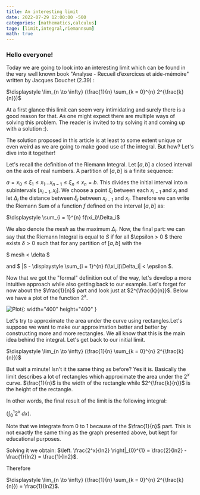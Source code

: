 ```yaml
---
title: An interesting limit
date: 2022-07-29 12:00:00 -500
categories: [mathematics,calculus]
tage: [limit,integral,riemannsum]
math: true
---
```




### Hello everyone! 

Today we are going to look into an interesting limit which can be found in the very well known book "Analyse - Recueil d’exercices et aide-mémoire" written by Jacques Douchet (2.39) :

$\displaystyle \lim_{n \to \infty} (\frac{1}{n} \sum_{k = 0}^{n} 2^{\frac{k}{n}})$

At a first glance this limit can seem very intimidating and surely there is a good reason for that. As one might expect there are multiple ways of solving this problem. The reader is invited to try solving it and coming up with a solution :).

The solution proposed in this article is at least to some extent unique or even weird as we are going to make good  use of the integral. But how? Let's dive into it together!

Let's recall the definition of the Riemann Integral. Let $[a, b]$ a closed interval on the axis of real numbers. A partition of $[a, b]$ is a finite sequence:

$a=x_{0}\le\xi_{1}\le x_{1}...x_{n-1} \le\xi_{n}\le x_{n}=b$.
This divides the initial interval into n subintervals $[x_{i-1}, x_i]$. We choose a point $\xi_i$ between each $x_{i-1}$ and $x_{i}$ and let $\Delta_i$ the distance between  $\xi_i$ between $x_{i-1}$ and $x_{i}$. Therefore we can write the Riemann Sum of a function $f$ defined on the interval $[a, b]$ as:

$\displaystyle \sum_{i = 1}^{n} f(\xi_i)\Delta_i$

We also denote the $mesh$ as the maximum $\Delta_i$.
Now, the final part: we can say that the Riemann Integral is equal to $S$ if for all $\epsilon > 0 $ there exists $\delta >0$ such that for any partition of $[a,b]$ with the 

$ mesh < \delta $ 

and 
$ |S - \displaystyle \sum_{i = 1}^{n} f(\xi_i)\Delta_i| < \epsilon $.

Now that we got the "formal" definition out of the way, let's develop a more intuitive approach while also getting back to our example. Let's forget for now about the $\frac{1}{n}$ part and look just at $2^{\frac{k}{n}}$. Below we have a plot of the function $2^x$.

![Plot](/assets/lib/Figure_1.png){: width="400" height="400" }

Let's try to approximate the area under the curve using rectangles.Let's suppose we want to make our approximation better and better by constructing more and more rectangles. We all know that this is the main idea behind the integral. Let's get back to our initial limit.

$\displaystyle \lim_{n \to \infty} (\frac{1}{n} \sum_{k = 0}^{n} 2^{\frac{k}{n}})$

But wait a minute! Isn't it the same thing as before? Yes it is. Basically the limit describes a lot of rectangles which approximate the area under the $2^x$ curve. $\frac{1}{n}$ is the width of the rectangle while $2^{\frac{k}{n}}$ is the height of the rectangle.

In other words, the final result of the limit is the following integral:

$\left(\int_{0}^{1} 2^x \; dx\right)$.

Note that we integrate from 0 to 1 because of the $\frac{1}{n}$ part. This is not exactly the same thing as the graph presented above, but kept for educational purposes.

Solving it we obtain:
$\left. \frac{2^x}{ln2} \right|_{0}^{1} = \frac{2}{ln2} - \frac{1}{ln2} = \frac{1}{ln2}$.

Therefore

$\displaystyle \lim_{n \to \infty} (\frac{1}{n} \sum_{k = 0}^{n} 2^{\frac{k}{n}}) = \frac{1}{ln2}$.




















